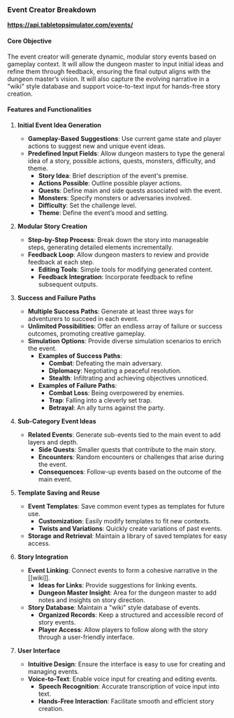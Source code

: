 ### Event Creator Breakdown
**https://api.tabletopsimulator.com/events/**
#### Core Objective

The event creator will generate dynamic, modular story events based on gameplay context. It will allow the dungeon master to input initial ideas and refine them through feedback, ensuring the final output aligns with the dungeon master’s vision. It will also capture the evolving narrative in a "wiki" style database and support voice-to-text input for hands-free story creation.

#### Features and Functionalities

1. **Initial Event Idea Generation**
    
    - **Gameplay-Based Suggestions**: Use current game state and player actions to suggest new and unique event ideas.
    - **Predefined Input Fields**: Allow dungeon masters to type the general idea of a story, possible actions, quests, monsters, difficulty, and theme.
        - **Story Idea**: Brief description of the event's premise.
        - **Actions Possible**: Outline possible player actions.
        - **Quests**: Define main and side quests associated with the event.
        - **Monsters**: Specify monsters or adversaries involved.
        - **Difficulty**: Set the challenge level.
        - **Theme**: Define the event’s mood and setting.
2. **Modular Story Creation**
    
    - **Step-by-Step Process**: Break down the story into manageable steps, generating detailed elements incrementally.
    - **Feedback Loop**: Allow dungeon masters to review and provide feedback at each step.
        - **Editing Tools**: Simple tools for modifying generated content.
        - **Feedback Integration**: Incorporate feedback to refine subsequent outputs.
1. **Success and Failure Paths**
    
    - **Multiple Success Paths**: Generate at least three ways for adventurers to succeed in each event.
    - **Unlimited Possibilities**: Offer an endless array of failure or success outcomes, promoting creative gameplay.
    - **Simulation Options**: Provide diverse simulation scenarios to enrich the event.
        - **Examples of Success Paths**:
            - **Combat**: Defeating the main adversary.
            - **Diplomacy**: Negotiating a peaceful resolution.
            - **Stealth**: Infiltrating and achieving objectives unnoticed.
        - **Examples of Failure Paths**:
            - **Combat Loss**: Being overpowered by enemies.
            - **Trap**: Falling into a cleverly set trap.
            - **Betrayal**: An ally turns against the party.
4. **Sub-Category Event Ideas**
    
    - **Related Events**: Generate sub-events tied to the main event to add layers and depth.
        - **Side Quests**: Smaller quests that contribute to the main story.
        - **Encounters**: Random encounters or challenges that arise during the event.
        - **Consequences**: Follow-up events based on the outcome of the main event.
5. **Template Saving and Reuse**
    
    - **Event Templates**: Save common event types as templates for future use.
        - **Customization**: Easily modify templates to fit new contexts.
        - **Twists and Variations**: Quickly create variations of past events.
    - **Storage and Retrieval**: Maintain a library of saved templates for easy access.
6. **Story Integration**
    
    - **Event Linking**: Connect events to form a cohesive narrative in the [[wiki]].
        - **Ideas for Links**: Provide suggestions for linking events.
        - **Dungeon Master Insight**: Area for the dungeon master to add notes and insights on story direction.
    - **Story Database**: Maintain a "wiki" style database of events.
        - **Organized Records**: Keep a structured and accessible record of story events.
        - **Player Access**: Allow players to follow along with the story through a user-friendly interface.
7. **User Interface**
    
    - **Intuitive Design**: Ensure the interface is easy to use for creating and managing events.
    - **Voice-to-Text**: Enable voice input for creating and editing events.
        - **Speech Recognition**: Accurate transcription of voice input into text.
        - **Hands-Free Interaction**: Facilitate smooth and efficient story creation.